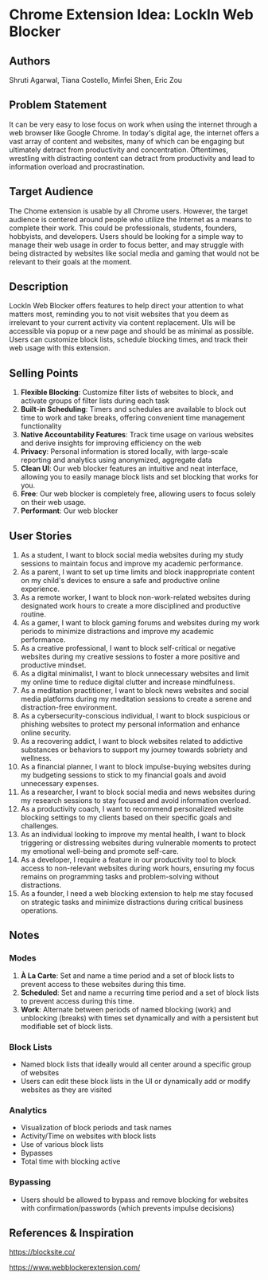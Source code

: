 # Chrome Extension Idea: LockIn Web Blocker

## Authors

Shruti Agarwal, Tiana Costello, Minfei Shen, Eric Zou

## Problem Statement

It can be very easy to lose focus on work when using the internet through a web browser like Google Chrome. In today's digital age, the internet offers a vast array of content and websites, many of which can be engaging but ultimately detract from productivity and concentration. Oftentimes, wrestling with distracting content can detract from productivity and lead to information overload and procrastination.

## Target Audience

The Chome extension is usable by all Chrome users. However, the target audience is centered around people who utilize the Internet as a means to complete their work. This could be professionals, students, founders, hobbyists, and developers. Users should be looking for a simple way to manage their web usage in order to focus better, and may struggle with being distracted by websites like social media and gaming that would not be relevant to their goals at the moment.

## Description

LockIn Web Blocker offers features to help direct your attention to what matters most, reminding you to not visit websites that you deem as irrelevant to your current activity via content replacement. UIs will be accessible via popup or a new page and should be as minimal as possible. Users can customize block lists, schedule blocking times, and track their web usage with this extension.

## Selling Points

1. **Flexible Blocking**: Customize filter lists of websites to block, and activate groups of filter lists during each task
2. **Built-in Scheduling**: Timers and schedules are available to block out time to work and take breaks, offering convenient time management functionality
3. **Native Accountability Features**: Track time usage on various websites and derive insights for improving efficiency on the web
4. **Privacy**: Personal information is stored locally, with large-scale reporting and analytics using anonymized, aggregate data
5. **Clean UI**: Our web blocker features an intuitive and neat interface, allowing you to easily manage block lists and set blocking that works for you.
6. **Free**: Our web blocker is completely free, allowing users to focus solely on their web usage.
7. **Performant**: Our web blocker 

## User Stories

1. As a student, I want to block social media websites during my study sessions to maintain focus and improve my academic performance.
2. As a parent, I want to set up time limits and block inappropriate content on my child's devices to ensure a safe and productive online experience.
3. As a remote worker, I want to block non-work-related websites during designated work hours to create a more disciplined and productive routine.
4. As a gamer, I want to block gaming forums and websites during my work periods to minimize distractions and improve my academic performance.
5. As a creative professional, I want to block self-critical or negative websites during my creative sessions to foster a more positive and productive mindset.
6. As a digital minimalist, I want to block unnecessary websites and limit my online time to reduce digital clutter and increase mindfulness.
7. As a meditation practitioner, I want to block news websites and social media platforms during my meditation sessions to create a serene and distraction-free environment.
8. As a cybersecurity-conscious individual, I want to block suspicious or phishing websites to protect my personal information and enhance online security.
9. As a recovering addict, I want to block websites related to addictive substances or behaviors to support my journey towards sobriety and wellness.
10. As a financial planner, I want to block impulse-buying websites during my budgeting sessions to stick to my financial goals and avoid unnecessary expenses.
11. As a researcher, I want to block social media and news websites during my research sessions to stay focused and avoid information overload.
12. As a productivity coach, I want to recommend personalized website blocking settings to my clients based on their specific goals and challenges.
13. As an individual looking to improve my mental health, I want to block triggering or distressing websites during vulnerable moments to protect my emotional well-being and promote self-care.
14. As a developer, I require a feature in our productivity tool to block access to non-relevant websites during work hours, ensuring my focus remains on programming tasks and problem-solving without distractions.
15. As a founder, I need a web blocking extension to help me stay focused on strategic tasks and minimize distractions during critical business operations.

## Notes

### Modes
1. **À La Carte**: Set and name a time period and a set of block lists to prevent access to these websites during this time.
2. **Scheduled**: Set and name a recurring time period and a set of block lists to prevent access during this time.
3. **Work**: Alternate between periods of named blocking (work) and unblocking (breaks) with times set dynamically and with a persistent but modifiable set of block lists.

### Block Lists
- Named block lists that ideally would all center around a specific group of websites
- Users can edit these block lists in the UI or dynamically add or modify websites as they are visited

### Analytics
- Visualization of block periods and task names
- Activity/Time on websites with block lists
- Use of various block lists
- Bypasses
- Total time with blocking active

### Bypassing
- Users should be allowed to bypass and remove blocking for websites with confirmation/passwords (which prevents impulse decisions)

## References & Inspiration

https://blocksite.co/

https://www.webblockerextension.com/
